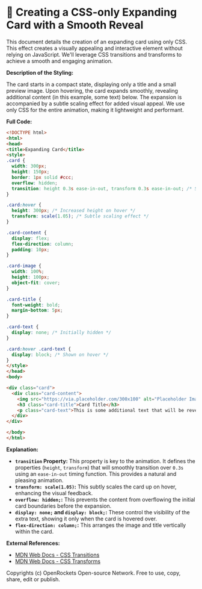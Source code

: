 # 🐞 Creating a CSS-only Expanding Card with a Smooth Reveal


This document details the creation of an expanding card using only CSS.  This effect creates a visually appealing and interactive element without relying on JavaScript.  We'll leverage CSS transitions and transforms to achieve a smooth and engaging animation.

**Description of the Styling:**

The card starts in a compact state, displaying only a title and a small preview image. Upon hovering, the card expands smoothly, revealing additional content (in this example, some text) below.  The expansion is accompanied by a subtle scaling effect for added visual appeal.  We use only CSS for the entire animation, making it lightweight and performant.


**Full Code:**

```html
<!DOCTYPE html>
<html>
<head>
<title>Expanding Card</title>
<style>
.card {
  width: 300px;
  height: 150px;
  border: 1px solid #ccc;
  overflow: hidden;
  transition: height 0.3s ease-in-out, transform 0.3s ease-in-out; /* Smooth transition for height and transform */
}

.card:hover {
  height: 300px; /* Increased height on hover */
  transform: scale(1.05); /* Subtle scaling effect */
}

.card-content {
  display: flex;
  flex-direction: column;
  padding: 10px;
}

.card-image {
  width: 100%;
  height: 100px;
  object-fit: cover;
}

.card-title {
  font-weight: bold;
  margin-bottom: 5px;
}

.card-text {
  display: none; /* Initially hidden */
}

.card:hover .card-text {
  display: block; /* Shown on hover */
}
</style>
</head>
<body>

<div class="card">
  <div class="card-content">
    <img src="https://via.placeholder.com/300x100" alt="Placeholder Image" class="card-image">
    <h3 class="card-title">Card Title</h3>
    <p class="card-text">This is some additional text that will be revealed when the card is hovered over.  Lorem ipsum dolor sit amet, consectetur adipiscing elit. </p>
  </div>
</div>

</body>
</html>
```

**Explanation:**

* **`transition` Property:** This property is key to the animation. It defines the properties (`height`, `transform`) that will smoothly transition over `0.3s` using an `ease-in-out` timing function.  This provides a natural and pleasing animation.
* **`transform: scale(1.05)`:** This subtly scales the card up on hover, enhancing the visual feedback.
* **`overflow: hidden;`:** This prevents the content from overflowing the initial card boundaries before the expansion.
* **`display: none;` and `display: block;`:** These control the visibility of the extra text, showing it only when the card is hovered over.
* **`flex-direction: column;`:** This arranges the image and title vertically within the card.


**External References:**

* [MDN Web Docs - CSS Transitions](https://developer.mozilla.org/en-US/docs/Web/CSS/transition)
* [MDN Web Docs - CSS Transforms](https://developer.mozilla.org/en-US/docs/Web/CSS/transform)


Copyrights (c) OpenRockets Open-source Network. Free to use, copy, share, edit or publish.

